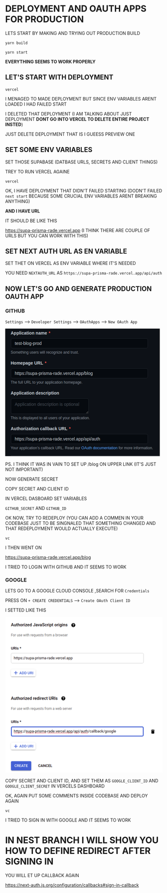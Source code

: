 # DEPLOYMENT AND OAUTH APPS FOR PRODUCTION

LETS START BY MAKING AND TRYING OUT PRODUCTION BUILD

```
yarn build
```

```
yarn start
```

**EVERYTHING SEEMS TO WORK PROPERLY**

## LET'S START WITH DEPLOYMENT

```
vercel
```

I MENAGED TO MADE DEPLOYMENT BUT SINCE ENV VARIABLES ARENT LOADED I HAD FAILED START

I DELETED THAT DEPLOYMENT (I AM TALKING ABOUT JUST DEPLOYMENT **DONT GO INTO VERCEL TO DELETE ENTIRE PROJECT INSTED**)

JUST DELETE DEPLOYMENT THAT IS I GUEESS PREVIEW ONE

## SET SOME ENV VARIABLES

SET THOSE SUPABASE (DATBASE URLS, SECRETS AND CLIENT THINGS)

TREY TO RUN VERCEL AGAINE

```
vercel
```

OK, I HAVE DEPLOYMENT THAT DIDN'T FAILED STARTING (DODN'T FAILED `next start` BECAUSE SOME CRUCIAL ENV VARIABLES ARENT BREAKING ANYTHING)

**AND I HAVE URL**

IT SHOULD BE LIKE THIS

<https://supa-prisma-rade.vercel.app> (I THINK THERE ARE COUPLE OF URLS BUT YOU CAN WORK WITH THIS)

## SET NEXT AUTH URL AS EN VARIABLE

SET THET ON VERCEL AS ENV VARIABLE WHERE IT'S NEEDED

YOU NEED `NEXTAUTH_URL` AS `https://supa-prisma-rade.vercel.app/api/auth`


## NOW LET'S GO AND GENERATE PRODUCTION OAUTH APP

### GITHUB

`Settings` --> `Developer Settings` --> `OAuthApps` --> `New OAuth App`

![gh-prod](images/gh-prod-gh.png)

PS. I THINK IT WAS IN VAIN TO SET UP /blog ON UPPER LINK (IT'S JUST NOT IMPORTANT)

NOW GENERATE SECRET

COPY SECRET AND CLIENT ID

IN VERCEL DASBOARD SET VARIABLES

`GITHUB_SECRET` AND `GITHUB_ID`

OK NOW, TRY TO REDEPLOY (YOU CAN ADD A COMMEN IN YOUR CODEBASE JUST TO BE SINGNALED THAT SOMETHING CHANGED AND THAT REDEPLOYMENT WOULD ACTUALLY EXECUTE)

```
vc
```

I THEN WENT ON

<https://supa-prisma-rade.vercel.app/blog>

I TRIED TO LOGIN WITH GITHUB AND IT SEEMS TO WORK

### GOOGLE

LETS GO TO A GOOGLE CLOUD CONSOLE ,SEARCH FOR `Credentials`

PRESS ON `+ CREATE CREDENTIALS` --> `Create OAuth Client ID`

I SETTED LIKE THIS

![oa-goog-prod](images/o-a-goog-prod.png)

COPY SECRET AND CLIENT ID, AND SET THEM AS `GOOGLE_CLIENT_ID` AND `GOOGLE_CLIENT_SECRET` IN VERCELS DASHBOARD

OK, AGAIN PUT SOME COMMENTS INSIDE CODEBASE AND DEPLOY AGAIN

```
vc
```

I TRIED TO SIGN IN WITH GOOGLE AND IT SEEMS TO WORK

# IN NEST BRANCH I WILL SHOW YOU HOW TO DEFINE REDIRECT AFTER SIGNING IN

YOU WILL ET UP CALLBACK AGAIN

<https://next-auth.js.org/configuration/callbacks#sign-in-callback>